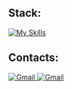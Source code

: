 ## Stack:
[![My Skills](https://skillicons.dev/icons?i=html,css,js,typescript,react,vue,nextjs,tailwind,graphql,postgresql,nodejs,docker)](https://skillicons.dev)

## Contacts:
<a href="https://www.linkedin.com/in/kobykhnov">
  <img src='https://img.shields.io/badge/LinkedIn-0e76a8?logo=linkedin&style=for-the-badge' alt='Gmail'/>
</a>

<a href="mailto:kobykhnov.bl@gmail.com">
  <img src='https://img.shields.io/badge/EMail-red?logo=gmail&logoColor=white&style=for-the-badge' alt='Gmail'/>
</a>

<!--
**daifoll/daifoll** is a ✨ _special_ ✨ repository because its `README.md` (this file) appears on your GitHub profile.

Here are some ideas to get you started:

- 🔭 I’m currently working on ...
- 🌱 I’m currently learning ...
- 👯 I’m looking to collaborate on ...
- 🤔 I’m looking for help with ...
- 💬 Ask me about ...
- 📫 How to reach me: ...
- 😄 Pronouns: ...
- ⚡ Fun fact: ...
-->
